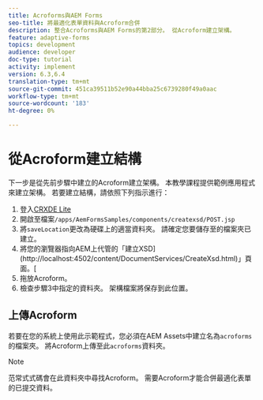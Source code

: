 ```yaml
---
title: Acroforms與AEM Forms
seo-title: 將最適化表單資料與Acroform合併
description: 整合Acroforms與AEM Forms的第2部分。 從Acroform建立架構。
feature: adaptive-forms
topics: development
audience: developer
doc-type: tutorial
activity: implement
version: 6.3,6.4
translation-type: tm+mt
source-git-commit: 451ca39511b52e90a44bba25c6739280f49a0aac
workflow-type: tm+mt
source-wordcount: '183'
ht-degree: 0%

---
```



# 從Acroform建立結構

下一步是從先前步驟中建立的Acroform建立架構。 本教學課程提供範例應用程式來建立架構。 若要建立結構，請依照下列指示進行：

1. 登入[CRXDE Lite](http://localhost:4502/crx/de)
2. 開啟至檔案`/apps/AemFormsSamples/components/createxsd/POST.jsp`
3. 將`saveLocation`更改為硬碟上的適當資料夾。 請確定您要儲存至的檔案夾已建立。
4. 將您的瀏覽器指向AEM上代管的「建立XSD](http://localhost:4502/content/DocumentServices/CreateXsd.html)」頁面。[
5. 拖放Acroform。
6. 檢查步驟3中指定的資料夾。 架構檔案將保存到此位置。

## 上傳Acroform

若要在您的系統上使用此示範程式，您必須在AEM Assets中建立名為`acroforms`的檔案夾。 將Acroform上傳至此`acroforms`資料夾。

>[!NOTE]
>
>范常式式碼會在此資料夾中尋找Acroform。 需要Acroform才能合併最適化表單的已提交資料。
